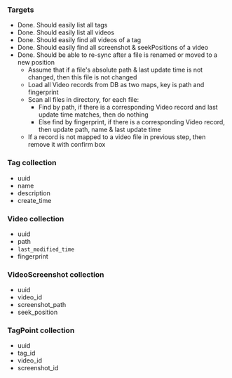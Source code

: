 ### Targets
- Done. Should easily list all tags
- Done. Should easily list all videos
- Done. Should easily find all videos of a tag
- Done. Should easily find all screenshot & seekPositions of a video
- Done. Should be able to re-sync after a file is renamed or moved to a new position
  - Assume that if a file's absolute path & last update time is not changed, then this file is not changed
  - Load all Video records from DB as two maps, key is path and fingerprint
  - Scan all files in directory, for each file:
    - Find by path, if there is a corresponding Video record and last update time matches, then do nothing
    - Else find by fingerprint, if there is a corresponding Video record, then update path, name & last update time
  - If a record is not mapped to a video file in previous step, then remove it with confirm box

### Tag collection
- uuid
- name
- description
- create_time

### Video collection
- uuid
- path
- `last_modified_time`
- fingerprint

### VideoScreenshot collection
- uuid
- video_id
- screenshot_path
- seek_position

### TagPoint collection
- uuid
- tag_id
- video_id
- screenshot_id
